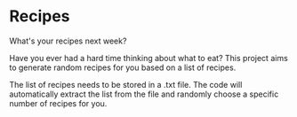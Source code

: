 # Recipes
What's your recipes next week? 

Have you ever had a hard time thinking about what to eat? This project aims to generate random recipes for you based on a list of recipes. 

The list of recipes needs to be stored in a .txt file. The code will automatically extract the list from the file and randomly choose a specific number of recipes for you. 
